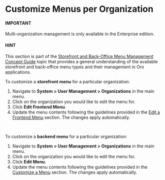 <a id="frontend-menu-organization"></a>

# Customize Menus per Organization

#### IMPORTANT
Multi-organization management is only available in the Enterprise edition.

#### HINT
This section is part of the [Storefront and Back-Office Menu Management Concept Guide](../../../../concept-guides/menus/index.md#menu-management-concept-guide) topic that provides a general understanding of the available storefront and back-office menu types and their management in Oro applications.

To customize a **storefront menu** for a particular organization:

1. Navigate to **System > User Management > Organizations** in the main menu.
2. Click on the organization you would like to edit the menu for.
3. Click <i class="fas fa-cog" aria-hidden="true"></i> **Edit Frontend Menu**.
4. Update the menu contents following the guidelines provided in the [Edit a Frontend Menu](../../frontend-menus/edit-frontend-menu.md#user-guide-system-menu-menu-frontend) section.
   The changes apply automatically.

<br/>

<a id="backend-menu-organization"></a>

To customize a **backend menu** for a particular organization:

1. Navigate to **System > User Management > Organizations** in the main menu.
2. Click on the organization you would like to edit the menu for.
3. Click <i class="fas fa-cog" aria-hidden="true"></i> **Edit Menu**.
4. Update the menu contents following the guidelines provided in the [Customize a Menu](../../menus/index.md#doc-menus-config) section.
   The changes apply automatically.

<!-- fa-bars = fa-navicon -->
<!-- Ic Tiles is used as Set As Default in saved views, and as tiles in display layout options -->
<!-- IcPencil refers to Rename in Commerce and Inline Editing in CRM -->
<!-- Check mark in the square. -->
<!-- SortDesc is also used as drop-down arrow -->

